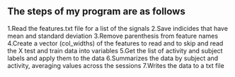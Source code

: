 ## The steps of my program are as follows

1.Read the features.txt file for a list of the signals
2.Save indicides that have mean and standard deviation
3.Remove parenthesis from feature names
4.Create a vector (col_widths) of the features to read and to skip and read the X test and train data into variables
5.Get the list of activity and subject labels and apply them to the data
6.Summarizes the data by subject and activity, averaging values across the sessions
7.Writes the data to a txt file